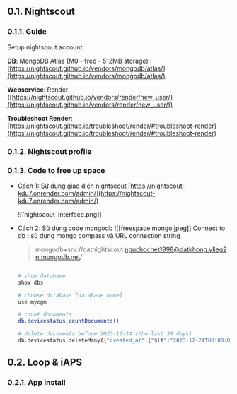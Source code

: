 ## 0.1. Nightscout

### 0.1.1. Guide

Setup nightscout account:

**DB**: MongoDB Atlas (M0 - free - 512MB storage) : [https://nightscout.github.io/vendors/mongodb/atlas/](https://nightscout.github.io/vendors/mongodb/atlas/)

**Webservice**: Render ([https://nightscout.github.io/vendors/render/new_user/](https://nightscout.github.io/vendors/render/new_user/))

**Troubleshoot Render**: [https://nightscout.github.io/troubleshoot/render/#troubleshoot-render](https://nightscout.github.io/troubleshoot/render/#troubleshoot-render)

### 0.1.2. Nightscout profile

### 0.1.3. Code to free up space

- Cách 1: Sử dụng giao diện nightscout [https://nightscout-kdu7.onrender.com/admin/](https://nightscout-kdu7.onrender.com/admin/)
    
    ![[nightscout_interface.png]]
    
- Cách 2: Sử dụng code mongodb
    ![[freespace mongo.jpeg]]
    Connect to db : sử dụng mongo compass và URL connection string
    > mongodb+srv://datnightscout:nguchochet1998@datkhong.ylieg2n.mongodb.net/
    
    ```bash
    
    # show database
    show dbs
    
    # choose database [database name]
    use mycgm 
    
    # count documents
    db.devicestatus.countDocuments()
    
    # delete documents before 2023-12-24 (the last 30 days)
    db.devicestatus.deleteMany({"created_at":{"$lt":"2023-12-24T00:00:00.000Z"}})
    ```

## 0.2. Loop & iAPS

### 0.2.1. App install